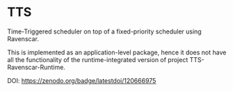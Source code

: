 # TTS
Time-Triggered scheduler on top of a fixed-priority scheduler using Ravenscar.

This is implemented as an application-level package, hence it does not have all the functionality of the runtime-integrated version of project TTS-Ravenscar-Runtime.

DOI: https://zenodo.org/badge/latestdoi/120666975
